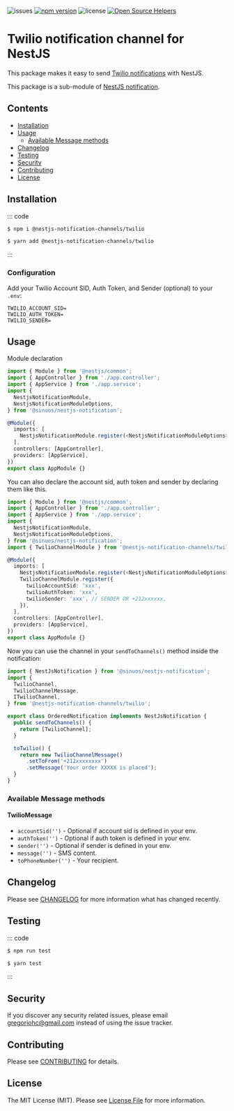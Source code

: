 ![issues](https://img.shields.io/github/issues/nestjs-notification-channels/twilio)
[![npm version](https://badge.fury.io/js/@nestjs-notification-channels%2Ftwilio.svg)](https://badge.fury.io/js/@nestjs-notification-channels%2Ftwilio)
![license](https://img.shields.io/github/license/nestjs-notification-channels/twilio)
[![Open Source Helpers](https://www.codetriage.com/nestjs-notification-channels/twilio/badges/users.svg)](https://www.codetriage.com/nestjs-notification-channels/twilio)

# Twilio notification channel for NestJS

This package makes it easy to send [Twilio notifications](https://documentation.twilio.com/docs) with NestJS.

This package is a sub-module of [NestJS notification](https://github.com/sinuoslabs/nestjs-notification).

## Contents

- [Installation](#installation)
- [Usage](#usage)
  - [Available Message methods](#available-message-methods)
- [Changelog](#changelog)
- [Testing](#testing)
- [Security](#security)
- [Contributing](#contributing)
- [License](#license)

## Installation

::: code

```bash npm
$ npm i @nestjs-notification-channels/twilio
```

```bash yarn
$ yarn add @nestjs-notification-channels/twilio
```

:::

### Configuration

Add your Twilio Account SID, Auth Token, and Sender (optional) to your `.env`:

```dotenv
TWILIO_ACCOUNT_SID=
TWILIO_AUTH_TOKEN=
TWILIO_SENDER=
```

## Usage

Module declaration

```typescript
import { Module } from '@nestjs/common';
import { AppController } from './app.controller';
import { AppService } from './app.service';
import {
  NestjsNotificationModule,
  NestjsNotificationModuleOptions,
} from '@sinuos/nestjs-notification';

@Module({
  imports: [
    NestjsNotificationModule.register(<NestjsNotificationModuleOptions>{}),
  ],
  controllers: [AppController],
  providers: [AppService],
})
export class AppModule {}
```

You can also declare the account sid, auth token and sender by declaring them like this.

```typescript
import { Module } from '@nestjs/common';
import { AppController } from './app.controller';
import { AppService } from './app.service';
import {
  NestjsNotificationModule,
  NestjsNotificationModuleOptions,
} from '@sinuos/nestjs-notification';
import { TwilioChannelModule } from '@nestjs-notification-channels/twilio';

@Module({
  imports: [
    NestjsNotificationModule.register(<NestjsNotificationModuleOptions>{}),
    TwilioChannelModule.register({
      twilioAccountSid: 'xxx',
      twilioAuthToken: 'xxx',
      twilioSender: 'xxx', // SENDER OR +212xxxxxx,
    }),
  ],
  controllers: [AppController],
  providers: [AppService],
})
export class AppModule {}
```

Now you can use the channel in your `sendToChannels()` method inside the notification:

```typescript
import { NestJsNotification } from '@sinuos/nestjs-notification';
import {
  TwilioChannel,
  TwilioChannelMessage,
  ITwilioChannel,
} from '@nestjs-notification-channels/twilio';

export class OrderedNotification implements NestJsNotification {
  public sendToChannels() {
    return [TwilioChannel];
  }

  toTwilio() {
    return new TwilioChannelMessage()
      .setToFrom('+212xxxxxxxx')
      .setMessage('Your order XXXXX is placed');
  }
}
```

### Available Message methods

#### TwilioMessage

- `accountSid('')` - Optional if account sid is defined in your env.
- `authToken('')` - Optional if auth token is defined in your env.
- `sender('')` - Optional if sender is defined in your env.
- `message('')` - SMS content.
- `toPhoneNumber('')` - Your recipient.

## Changelog

Please see [CHANGELOG][changelog] for more information what has changed recently.

## Testing

::: code

```bash npm
$ npm run test
```

```bash yarn
$ yarn test
```

:::

## Security

If you discover any security related issues, please email gregoriohc@gmail.com instead of using the issue tracker.

## Contributing

Please see [CONTRIBUTING][contributing] for details.

## License

The MIT License (MIT). Please see [License File][license] for more information.

[license]: https://github.com/nestjs-notification-channels/twilio/blob/main/LICENSE
[changelog]: https://github.com/nestjs-notification-channels/twilio/blob/main/CHANGELOG
[contributing]: https://github.com/nestjs-notification-channels/twilio/blob/main/CONTRIBUTING
